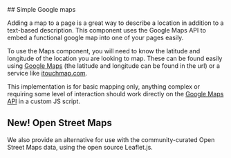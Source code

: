 <div class="jumpnav"></div>
## Simple Google maps

Adding a map to a page is a great way to describe a location in addition to a text-based description. This component uses the Google Maps API to embed a functional google map into one of your pages easily.

To use the Maps component, you will need to know the latitude and longitude of the location you are looking to map. These can be found easily using [Google Maps](http://maps.google.com) (the latitude and longitude can be found in the url) or a service like [itouchmap.com](http://itouchmap.com/latlong.html).

This implementation is for basic mapping only, anything complex or requiring some level of interaction should work directly on the [Google Maps API](https://developers.google.com/maps/) in a custom JS script.

## New! Open Street Maps

We also provide an alternative for use with the community-curated Open Street Maps data, using the open source Leaflet.js.